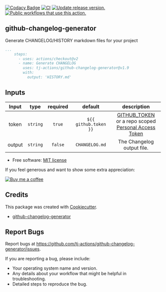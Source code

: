 [![Codacy Badge](https://api.codacy.com/project/badge/Grade/3efa85ca84e3495a89a081f46df72101)](https://app.codacy.com/gh/tj-actions/github-changelog-generator?utm_source=github.com\&utm_medium=referral\&utm_content=tj-actions/github-changelog-generator\&utm_campaign=Badge_Grade_Settings)
[![CI](https://github.com/tj-actions/github-changelog-generator/actions/workflows/test.yml/badge.svg)](https://github.com/tj-actions/github-changelog-generator/actions/workflows/test.yml) [![Update release version.](https://github.com/tj-actions/github-changelog-generator/actions/workflows/sync-release-version.yml/badge.svg)](https://github.com/tj-actions/github-changelog-generator/actions/workflows/sync-release-version.yml) [![Public workflows that use this action.](https://img.shields.io/endpoint?url=https%3A%2F%2Fapi-tj-actions1.vercel.app%2Fapi%2Fgithub-actions%2Fused-by%3Faction%3Dtj-actions%2Fgithub-changelog-generator%26badge%3Dtrue)](https://github.com/search?o=desc\&q=tj-actions+github-changelog-generator+path%3A.github%2Fworkflows+language%3AYAML\&s=\&type=Code)

## github-changelog-generator

Generate CHANGELOG/HISTORY markdown files for your project

```yaml
...
    steps:
      - uses: actions/checkout@v2
      - name: Generate CHANGELOG
        uses: tj-actions/github-changelog-generator@v1.9
        with:
          output: 'HISTORY.md'
```

## Inputs

|   Input       |    type    |  required     |  default                      |  description  |
|:-------------:|:-----------:|:-------------:|:----------------------------:|:-------------:|
| token         |  `string`   |    `true`    | `${{ github.token }}` | [GITHUB\_TOKEN](https://docs.github.com/en/free-pro-team@latest/actions/reference/authentication-in-a-workflow#using-the-github_token-in-a-workflow) <br /> or a repo scoped <br /> [Personal Access Token](https://docs.github.com/en/free-pro-team@latest/github/authenticating-to-github/creating-a-personal-access-token)              |
| output        |  `string`   |  `false`     | `CHANGELOG.md`        | The Changelog output file. |

*   Free software: [MIT license](LICENSE)

If you feel generous and want to show some extra appreciation:

[![Buy me a coffee][buymeacoffee-shield]][buymeacoffee]

[buymeacoffee]: https://www.buymeacoffee.com/jackton1

[buymeacoffee-shield]: https://www.buymeacoffee.com/assets/img/custom_images/orange_img.png

## Credits

This package was created with [Cookiecutter](https://github.com/cookiecutter/cookiecutter).

*   [github-changelog-generator](https://github.com/github-changelog-generator/github-changelog-generator)

## Report Bugs

Report bugs at https://github.com/tj-actions/github-changelog-generator/issues.

If you are reporting a bug, please include:

*   Your operating system name and version.
*   Any details about your workflow that might be helpful in troubleshooting.
*   Detailed steps to reproduce the bug.
